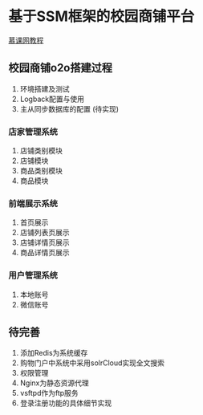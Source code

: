 # 基于SSM框架的校园商铺平台

 [慕课网教程](https://coding.imooc.com/class/144.html)

## 校园商铺o2o搭建过程
1. 环境搭建及测试
2. Logback配置与使用
3. 主从同步数据库的配置 (待实现)
### 店家管理系统
1. 店铺类别模块 
2. 店铺模块 
3. 商品类别模块 
4. 商品模块 
### 前端展示系统
1. 首页展示 
2. 店铺列表页展示
3. 店铺详情页展示
4. 商品详情页展示
### 用户管理系统
1. 本地账号
2. 微信账号

## 待完善
1. 添加Redis为系统缓存
2. 购物门户中系统中采用solrCloud实现全文搜索
3. 权限管理
4. Nginx为静态资源代理
5. vsftpd作为ftp服务
6. 登录注册功能的具体细节实现